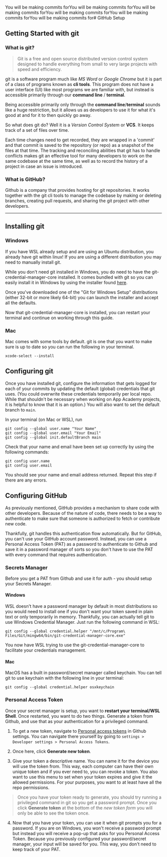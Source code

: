 You will be making commits forYou will be making commits forYou will be making commits forYou will be making commits forYou will be making commits forYou will be making commits for# GitHub Setup

## Getting Started with git

### What is git?

> Git is a free and open source distributed version control system designed to
> handle everything from small to very large projects with speed and efficiency.

git is a software program much like *MS Word* or *Google Chrome* but it is part
of a class of programs known as **cli tools**. This program does not have a user
interface (UI) like most programs we are familiar with, but instead is
accessible primarily through our **command line** / **terminal**.

Being accessible primarily only through the **command line**/**terminal** sounds
like a huge restriction, but it allows us as developers to use it for what it's
good at and for it to then quickly go away.

So what does git do? Well it is a *Version Control System* or **VCS**. It keeps
track of a set of files over time.

Each time changes need to get recorded, they are wrapped in a 'commit' and that
commit is saved to the repository (or repo) as a snapshot of the files at that
time. The tracking and reconciling abilities that git has to handle conflicts
makes git an effective tool for many developers to work on the same codebase at
the same time, as well as to record the history of a project in case an issue is
introduced.

### What is GitHub?

Github is a company that provides hosting for git repositories. It works
together with the git cli tools to manage the codebase by making or deleting
branches, creating pull requests, and sharing the git project with other
developers.

---

## Installing git

### Windows

If you have WSL already setup and are using an Ubuntu distribution, you already
have git within linux! If you are using a different distribution you may need to
manually install git.

While you don't need git installed in Windows, you do need to have the
git-credential-manager-core installed. It comes bundled with git so you can
easily install it in Windows by using the installer found [here][git-win].

Once you've downloaded one of the "Git for Windows Setup" distributions (either
32-bit or more likely 64-bit) you can launch the installer and accept all the
defaults.

Now that git-credential-manager-core is installed, you can restart your terminal
and continue on working through this guide.

### Mac

Mac comes with some tools by default. git is one that you want to make sure is up
to date so you can run the following in your terminal.

```shell
xcode-select --install
```

## Configuring git

Once you have installed git, configure the information that gets logged for each
of your commits by updating the default (global) credentials that git uses. (You
could overwrite these credentials temporarily per local repo. While that
shouldn't be necessary when working on App Academy projects, it is helpful to
know that it is an option.) You will also want to set the default branch to
`main`.

In your terminal (on Mac or WSL), run

```shell
git config --global user.name "Your Name"
git config --global user.email "Your Email"
git config --global init.defaultBranch main
```

Check that your name and email have been set up correctly by using the following commands:

```shell
git config user.name
git config user.email
```

You should see your name and email address returned. Repeat this step if there
are any errors.

## Configuring GitHub

As previously mentioned, GitHub provides a mechanism to share code with other
developers. Because of the nature of code, there needs to be a way to
authenticate to make sure that someone is authorized to fetch or contribute new
code.

Thankfully, git handles this authentication flow automatically. But for GitHub,
you can't use your GitHub account password. Instead, you can use a Personal
Access Token (PAT) as a password to authenticate to Github and save it in a
password manager of sorts so you don't have to use the PAT with every command
that requires authentication.

### Secrets Manager

Before you get a PAT from Github and use it for auth - you should setup your
Secrets Manager.

#### Windows

WSL doesn't have a password manager by default in most distributions so you would
need to install one if you don't want your token saved in plain text or only
temporarily in memory. Thankfully, you can actually tell git to use Windows
Credential Manager. Just run the following command in WSL:

```shell
git config --global credential.helper "/mnt/c/Program\ Files/Git/mingw64/bin/git-credential-manager-core.exe"
```

You now have WSL trying to use the git-credential-manager-core to facilitate your
credentials management.

#### Mac

MacOS has a built in password/secret manager called keychain. You can tell git
to use keychain with the following line in your terminal:

```shell
git config --global credential.helper osxkeychain
```

### Personal Access Token
Once your secret manager is setup, you want to **restart your terminal/WSL
Shell**. Once restarted, you want to do two things. Generate a token from
Github, and use that as your authentication for a privileged command.

1. To get a new token, navigate to [Personal access tokens][PAT] in Github
   settings. You can navigate there yourself by going to `settings > Developer
   settings > Personal Access Tokens`.

2. Once here, click **Generate new token**.

3. Give your token a descriptive name. You can name it for the device you will
   use the token from. This way, each computer can have their own unique token
   and if you ever need to, you can revoke a token. You also want to use this
   menu to set when your token expires and give it the allowed permissions. For
   your purposes, you want to at least have all the repo permissions.

> Once you have your token ready to generate, you should try running a
> privileged command in git so you get a password prompt. Once you click
> **Generate token** at the bottom of the *new token form* you will only be able
> to see the token once.

4. Now that you have your token, you can use it when git prompts you for a
   password. If you are on Windows, you won't receive a password prompt but
   instead you will receive a pop-up that asks for you Personal Access Token.
   Because you previously configured your password/secret manager, your input
   will be saved for you. This way, you don't need to keep track of your PAT.

[git-win]: https://git-scm.com/download/win
[PAT]: https://github.com/settings/tokens